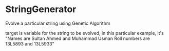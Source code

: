 # StringGenerator
Evolve a particular string using Genetic Algorithm

target is variable for the string to be evolved, in this particular example, it's "Names are Sultan Ahmed and Muhammad Usman Roll numbers are 13L5893 and 13L5933"

